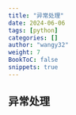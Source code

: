 ```yaml
---
title: "异常处理"
date: 2024-06-06
tags: [python]
categories: []
author: "wangy32"
weight: 7
BookToC: false
snippets: true
---
```


## 异常处理


